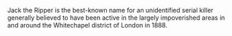 Jack the Ripper is the best-known name for an unidentified serial killer generally believed to have been active in the largely impoverished areas	in and around the Whitechapel district of London in 1888.

